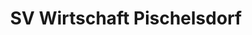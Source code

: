 ---
title: "SV Wirtschaft Pischelsdorf"
url: /pischelsdorf-am-kulm/sv-wirtschaft-pischelsdorf/
shop: Sport
---